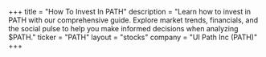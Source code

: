 +++
title = "How To Invest In PATH"
description = "Learn how to invest in PATH with our comprehensive guide. Explore market trends, financials, and the social pulse to help you make informed decisions when analyzing $PATH."
ticker = "PATH"
layout = "stocks"
company = "UI Path Inc (PATH)"
+++

